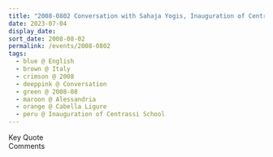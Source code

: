 ```yaml
---
title: "2008-0802 Conversation with Sahaja Yogis, Inauguration of Centrassi School, Cabella Ligure, Alessandria, Italy"
date: 2023-07-04
display_date: 
sort_date: 2008-08-02
permalink: /events/2008-0802
tags:
  - blue @ English
  - brown @ Italy
  - crimson @ 2008
  - deeppink @ Conversation
  - green @ 2008-08
  - maroon @ Alessandria
  - orange @ Cabella Ligure
  - peru @ Inauguration of Centrassi School
---
```


<wave-list>
  <list-title color="green" width="75">Key Quote</list-title>
  <list-item color="BlanchedAlmond"  width="200"></list-item>
  <list-item color="Lavender"></list-item>
  <list-item color="BlanchedAlmond"></list-item>
</wave-list>

<br>

<wave-list>
  <list-title color="green" width="75">Comments</list-title>
  <list-item color="BlanchedAlmond"  width="200"></list-item>
  <list-item color="Lavender"></list-item>
  <list-item color="BlanchedAlmond"></list-item>
</wave-list>